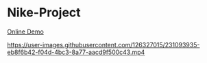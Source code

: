 # Nike-Project
[Online Demo](https://alirezabasereh.github.io/Nike-Project/)

https://user-images.githubusercontent.com/126327015/231093935-eb8f6b42-f04d-4bc3-8a77-aacd9f500c43.mp4

